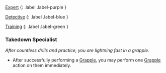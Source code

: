 
[Expert](Game/Expert-List)
{: .label .label-purple }

[Detective](Game/Detective)
{: .label .label-blue }

[Training](Game/Training-List)
{: .label .label-green }
### Takedown Specialist
*After countless drills and practice, you are lightning fast in a grapple.*
* After successfully performing a [Grapple](Game/Core/Special-Combat-Actions#Grapple), you may perform one [Grapple](Game/Core/Special-Combat-Actions#Grapple) action on them immediately.

